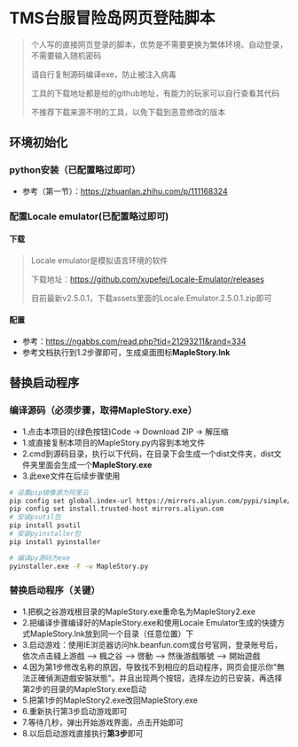 # TMS台服冒险岛网页登陆脚本
> 个人写的直接网页登录的脚本，优势是不需要更换为繁体环境、自动登录，不需要输入随机密码
> 
> 请自行复制源码编译exe，防止被注入病毒
> 
> 工具的下载地址都是给的github地址，有能力的玩家可以自行查看其代码
> 
> 不推荐下载来源不明的工具，以免下载到恶意修改的版本

## 环境初始化
### python安装（已配置略过即可）
- 参考（第一节）：https://zhuanlan.zhihu.com/p/111168324
### 配置Locale emulator(已配置略过即可)
#### 下载
> Locale emulator是模拟语言环境的软件
>
> 下载地址：https://github.com/xupefei/Locale-Emulator/releases
> 
> 目前最新v2.5.0.1，下载assets里面的Locale.Emulator.2.5.0.1.zip即可

#### 配置
- 参考：https://ngabbs.com/read.php?tid=21293211&rand=334
- 参考文档执行到1.2步骤即可，生成桌面图标**MapleStory.lnk**

## 替换启动程序
### 编译源码（必须步骤，取得MapleStory.exe）
- 1.点击本项目的(绿色按钮)Code -> Download ZIP -> 解压缩
- 1.或直接复制本项目的MapleStory.py内容到本地文件
- 2.cmd到源码目录，执行以下代码，在目录下会生成一个dist文件夹，dist文件夹里面会生成一个**MapleStory.exe**
- 3.此exe文件在后续步骤使用
```bash
# 设置pip镜像源为阿里云
pip config set global.index-url https://mirrors.aliyun.com/pypi/simple/
pip config set install.trusted-host mirrors.aliyun.com
# 安装psutil包
pip install psutil
# 安装pyinstaller包
pip install pyinstaller

# 编译py源码为exe
pyinstaller.exe -F -w MapleStory.py
```
### 替换启动程序（关键）
- 1.把枫之谷游戏根目录的MapleStory.exe重命名为MapleStory2.exe
- 2.把编译步骤编译好的MapleStory.exe和使用Locale Emulator生成的快捷方式MapleStory.lnk放到同一个目录（任意位置）下
- 3.启动游戏：使用IE浏览器访问hk.beanfun.com或台号官网，登录账号后，依次点击綫上游戲 --> 楓之谷 --> 啓動 --> 然後游戲賬號 --> 開始遊戲
- 4.因为第1步修改名称的原因，导致找不到相应的启动程序，网页会提示你"無法正確偵測遊戲安裝狀態"。并且出现两个按钮，选择左边的已安装，再选择第2步的目录的MapleStory.exe启动
- 5.把第1步的MapleStory2.exe改回MapleStory.exe
- 6.重新执行第3步启动游戏即可
- 7.等待几秒，弹出开始游戏界面，点击开始即可
- 8.以后启动游戏直接执行**第3步**即可

